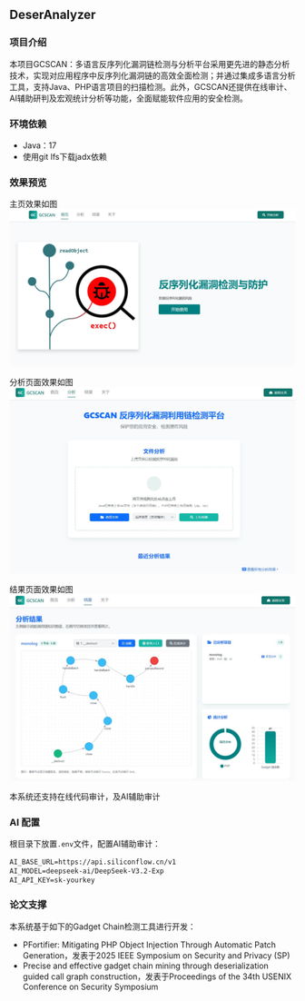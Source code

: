 ## DeserAnalyzer
### 项目介绍
本项目GCSCAN：多语言反序列化漏洞链检测与分析平台采用更先进的静态分析技术，实现对应用程序中反序列化漏洞链的高效全面检测；并通过集成多语言分析工具，支持Java、PHP语言项目的扫描检测。此外，GCSCAN还提供在线审计、AI辅助研判及宏观统计分析等功能，全面赋能软件应用的安全检测。

### 环境依赖
- Java：17
- 使用git lfs下载jadx依赖

### 效果预览
主页效果如图
![主页](./flask_app/assets/images/index.jpg)

分析页面效果如图
![分析](./flask_app/assets/images/analyze.jpg)

结果页面效果如图
![结果](./flask_app/assets/images/result.jpg)

本系统还支持在线代码审计，及AI辅助审计

### AI 配置
根目录下放置`.env`文件，配置AI辅助审计：
```
AI_BASE_URL=https://api.siliconflow.cn/v1
AI_MODEL=deepseek-ai/DeepSeek-V3.2-Exp
AI_API_KEY=sk-yourkey
```

### 论文支撑
本系统基于如下的Gadget Chain检测工具进行开发：
- PFortifier: Mitigating PHP Object Injection Through Automatic Patch Generation，发表于2025 IEEE Symposium on Security and Privacy (SP)
- Precise and effective gadget chain mining through deserialization guided call graph construction，发表于Proceedings of the 34th USENIX Conference on Security Symposium